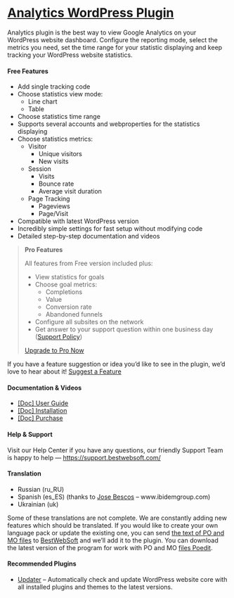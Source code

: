 <a href="https://bestwebsoft.com/products/wordpress/plugins/bws-google-analytics/" target=_blank>Analytics WordPress Plugin</a>
========================

<p>Analytics plugin is the best way to view Google Analytics on your WordPress website dashboard. Configure the reporting mode, select the metrics you need, set the time range for your statistic displaying and keep tracking your WordPress website statistics.</p>
<p><span class="embed-youtube" style="text-align:center; display: block;"></span></p>
<h4>Free Features</h4>
<ul>
<li>Add single tracking code</li>
<li>Choose statistics view mode:
<ul>
<li>Line chart</li>
<li>Table</li>
</ul>
</li>
<li>Choose statistics time range</li>
<li>Supports several accounts and webproperties for the statistics displaying</li>
<li>Choose statistics metrics:
<ul>
<li>Visitor
<ul>
<li>Unique visitors</li>
<li>New visits</li>
</ul>
</li>
<li>Session
<ul>
<li>Visits</li>
<li>Bounce rate</li>
<li>Average visit duration</li>
</ul>
</li>
<li>Page Tracking
<ul>
<li>Pageviews</li>
<li>Page/Visit</li>
</ul>
</li>
</ul>
</li>
<li>Compatible with latest WordPress version</li>
<li>Incredibly simple settings for fast setup without modifying code</li>
<li>Detailed step-by-step documentation and videos</li>
</ul>
<blockquote>
<p><strong>Pro Features</strong></p>
<p>All features from Free version included plus:</p>
<ul>
<li>View statistics for goals</li>
<li>Choose goal metrics:
<ul>
<li>Completions</li>
<li>Value</li>
<li>Conversion rate</li>
<li>Abandoned funnels</li>
</ul>
</li>
<li>Configure all subsites on the network</li>
<li>Get answer to your support question within one business day (<a href="https://bestwebsoft.com/support-policy/" rel="nofollow ugc">Support Policy</a>)</li>
</ul>
<p><a href="https://bestwebsoft.com/products/wordpress/plugins/bws-google-analytics/?k=5891b1a2761b39cd5706eba26c3af1d4" rel="nofollow ugc">Upgrade to Pro Now</a></p>
</blockquote>
<p>If you have a feature suggestion or idea you&#8217;d like to see in the plugin, we&#8217;d love to hear about it! <a href="https://support.bestwebsoft.com/hc/en-us/requests/new" rel="nofollow ugc">Suggest a Feature</a></p>
<h4>Documentation &amp; Videos</h4>
<ul>
<li><a href="https://bestwebsoft.com/documentation/analytics/analytics-user-guide/" rel="nofollow ugc">[Doc] User Guide</a></li>
<li><a href="https://bestwebsoft.com/documentation/how-to-install-a-wordpress-product/how-to-install-a-wordpress-plugin/" rel="nofollow ugc">[Doc] Installation</a></li>
<li><a href="https://bestwebsoft.com/documentation/how-to-purchase-a-wordpress-plugin/how-to-purchase-wordpress-plugin-from-bestwebsoft/" rel="nofollow ugc">[Doc] Purchase</a></li>
</ul>
<h4>Help &amp; Support</h4>
<p>Visit our Help Center if you have any questions, our friendly Support Team is happy to help — <a href="https://support.bestwebsoft.com/" rel="nofollow ugc">https://support.bestwebsoft.com/</a></p>
<h4>Translation</h4>
<ul>
<li>Russian (ru_RU)</li>
<li>Spanish (es_ES) (thanks to <a href="mailto:&#x6a;&#109;&#x62;e&#115;&#x63;&#111;&#x73;&#064;&#x69;&#098;&#x69;&#100;&#x65;&#109;&#x67;r&#111;&#x75;&#112;&#x2e;&#099;&#x6f;&#109;" rel="nofollow ugc">Jose Bescos</a> &#8211; www.ibidemgroup.com)</li>
<li>Ukrainian (uk)</li>
</ul>
<p>Some of these translations are not complete. We are constantly adding new features which should be translated. If you would like to create your own language pack or update the existing one, you can send <a href="https://codex.wordpress.org/Translating_WordPress" rel="nofollow ugc">the text of PO and MO files</a> to <a href="https://support.bestwebsoft.com/hc/en-us/requests/new" rel="nofollow ugc">BestWebSoft</a> and we&#8217;ll add it to the plugin. You can download the latest version of the program for work with PO and MO <a href="https://www.poedit.net/download.php" rel="nofollow ugc">files Poedit</a>.</p>
<h4>Recommended Plugins</h4>
<ul>
<li><a href="https://bestwebsoft.com/products/wordpress/plugins/updater/?k=b0536eca91f29f7603d42d53f5fd3990" rel="nofollow ugc">Updater</a> &#8211; Automatically check and update WordPress website core with all installed plugins and themes to the latest versions.</li>
</ul>

